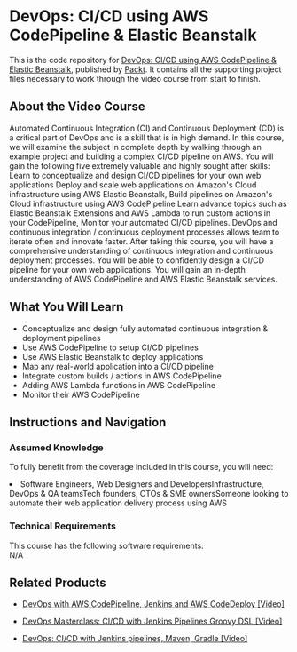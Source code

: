 


# DevOps: CI/CD using AWS CodePipeline & Elastic Beanstalk	
This is the code repository for [DevOps: CI/CD using AWS CodePipeline & Elastic Beanstalk](https://www.packtpub.com/web-development/devops-cicd-using-aws-codepipeline-elastic-beanstalk-video), published by [Packt](https://www.packtpub.com/?utm_source=github). It contains all the supporting project files necessary to work through the video course from start to finish.
## About the Video Course
Automated Continuous Integration (CI) and Continuous Deployment (CD) is a critical part of DevOps and is a skill that is in high demand. 
In this course, we will examine the subject in complete depth by walking through an example project and building a complex CI/CD pipeline on AWS. You will gain the following five extremely valuable and highly sought after skills:
Learn to conceptualize and design CI/CD pipelines for your own web applications
Deploy and scale web applications on Amazon's Cloud infrastructure using AWS Elastic Beanstalk, Build pipelines on Amazon's Cloud infrastructure using AWS CodePipeline
Learn advance topics such as Elastic Beanstalk Extensions and AWS Lambda to run custom actions in your CodePipeline, Monitor your automated CI/CD pipelines. DevOps and continuous integration / continuous deployment processes allows team to iterate often and innovate faster. After taking this course, you will have a comprehensive understanding of continuous integration and continuous deployment processes. You will be able to confidently design a CI/CD pipeline for your own web applications. You will gain an in-depth understanding of AWS CodePipeline and AWS Elastic Beanstalk services.

<H2>What You Will Learn</H2>
<DIV class=book-info-will-learn-text>
<UL>
<LI>Conceptualize and design fully automated continuous integration & deployment pipelines</LI>
<LI>Use AWS CodePipeline to setup CI/CD pipelines</LI>
<LI>Use AWS Elastic Beanstalk to deploy applications</LI>
<LI>Map any real-world application into a CI/CD pipeline</LI>
<LI>Integrate custom builds / actions in AWS CodePipeline</LI>
<LI>Adding AWS Lambda functions in AWS CodePipeline</LI>
<LI>Monitor their AWS CodePipeline</LI>
</UL></DIV>

## Instructions and Navigation
### Assumed Knowledge
To fully benefit from the coverage included in this course, you will need:<br/>
<DIV class=book-info-will-learn-text>
<LI>Software Engineers, Web Designers and DevelopersInfrastructure, DevOps & QA teamsTech founders, CTOs & SME ownersSomeone looking to automate their web application delivery process using AWS</LI> 
<DIV>

### Technical Requirements
This course has the following software requirements:<br/>
N/A

## Related Products
* [DevOps with AWS CodePipeline, Jenkins and AWS CodeDeploy [Video]](https://www.packtpub.com/web-development/devops-aws-codepipeline-jenkins-and-aws-codedeploy-video)

* [DevOps Masterclass: CI/CD with Jenkins Pipelines Groovy DSL [Video]](https://www.packtpub.com/virtualization-and-cloud/devops-masterclass-cicd-jenkins-pipelines-groovy-dsl-video)

* [DevOps: CI/CD with Jenkins pipelines, Maven, Gradle [Video]](https://www.packtpub.com/networking-and-servers/devops-cicd-jenkins-pipelines-maven-gradle-video)
